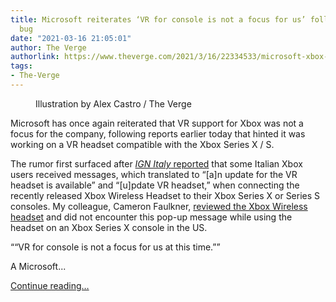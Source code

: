 ```yaml
---
title: Microsoft reiterates ‘VR for console is not a focus for us’ following localization
  bug
date: "2021-03-16 21:05:01"
author: The Verge
authorlink: https://www.theverge.com/2021/3/16/22334533/microsoft-xbox-wireless-headset-vr-localization-bug
tags:
- The-Verge
---
```

<figure>
      <img alt="" src="https://cdn.vox-cdn.com/thumbor/5hWvKtjbkKgvU4bbiAuwpbs6H4Y=/0x0:2040x1360/1310x873/cdn.vox-cdn.com/uploads/chorus_image/image/68977570/acastro_180604_1777_xbox_0001.0.jpg" />
        <figcaption>Illustration by Alex Castro / The Verge</figcaption>
    </figure>

  <p id="s6ER77">Microsoft has once again reiterated that VR support for Xbox was not a focus for the company, following reports earlier today that hinted it was working on a VR headset compatible with the Xbox Series X / S.</p>
<p id="7VbMYr">The rumor first surfaced after <a href="https://it.ign.com/xbox-series-x/179732/news/microsoft-al-lavoro-su-un-headset-vr-per-xbox-gli-indizi-arrivano-dalle-nuove-cuffie-wireless"><em>IGN Italy</em> reported</a> that some Italian Xbox users received messages, which translated to “[a]n update for the VR headset is available” and “[u]pdate VR headset,” when connecting the recently released Xbox Wireless Headset to their Xbox Series X or Series S consoles. My colleague, Cameron Faulkner, <a href="https://www.theverge.com/22325883/microsoft-xbox-wireless-headset-gaming-series-x-s-pc-windows-10-review">reviewed the Xbox Wireless headset</a> and did not encounter this pop-up message while using the headset on an Xbox Series X console in the US. </p>
<div class="c-float-right"><aside id="AK4lU4"><q>“VR for console is not a focus for us at this time.”</q></aside></div>
<p id="E5n48S">A Microsoft...</p>
  <p>
    <a href="https://www.theverge.com/2021/3/16/22334533/microsoft-xbox-wireless-headset-vr-localization-bug">Continue reading&hellip;</a>
  </p>